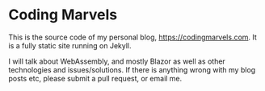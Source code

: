 # Coding Marvels
This is the source code of my personal blog, https://codingmarvels.com. It is a fully static site running on Jekyll.

I will talk about WebAssembly, and mostly Blazor as well as other technologies and issues/solutions. If there is anything wrong with my blog posts etc, please submit a pull request, or email me.
